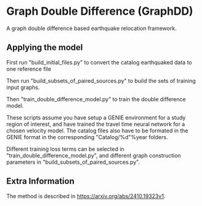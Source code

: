 # Graph Double Difference (GraphDD)

A graph double difference based earthquake relocation framework.

## Applying the model

First run "build_initial_files.py" to convert the catalog earthquaked data to one reference file

Then run "build_subsets_of_paired_sources.py" to build the sets of training input graphs.

Then "train_double_difference_model.py" to train the double difference model.

These scripts assume you have setup a GENIE environment for a study region of interest, and have trained the travel time neural network for a chosen velocity model. The catalog files also have to be formated in the GENIE format in the corresponding "Catalog/%d"%year folders.

Different training loss terms can be selected in "train_double_difference_model.py", and different graph construction parameters in "build_subsets_of_paired_sources.py".

## Extra Information

The method is described in https://arxiv.org/abs/2410.19323v1.
